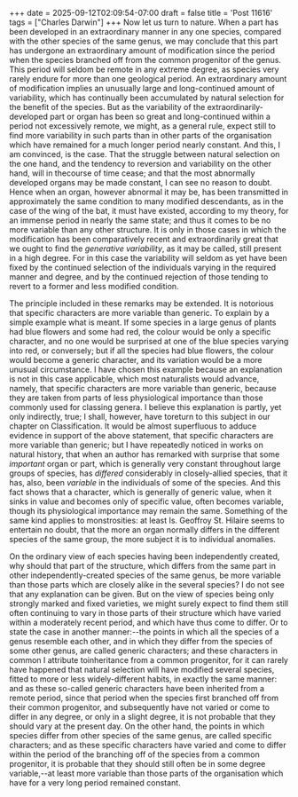 +++
date = 2025-09-12T02:09:54-07:00
draft = false
title = 'Post 11616'
tags = ["Charles Darwin"]
+++
Now let us turn to nature. When a part has been developed in an extraordinary manner in any one species, compared with the other species of the same genus, we may conclude that this part has undergone an extraordinary amount of modification since the period when the species branched off from the common progenitor of the genus. This period will seldom be remote in any extreme degree, as species very rarely endure for more than one geological period. An extraordinary amount of modification implies an unusually large and long-continued amount of variability, which has continually been accumulated by natural selection for the benefit of the species. But as the variability of the extraordinarily-developed part or organ has been so great and long-continued within a period not excessively remote, we might, as a general rule, expect still to find more variability in such parts than in other parts of the organisation which have remained for a much longer period nearly constant. And this, I am convinced, is the case. That the struggle between natural selection on the one hand, and the tendency to reversion and variability on the other hand, will in thecourse of time cease; and that the most abnormally developed organs may be made constant, I can see no reason to doubt. Hence when an organ, however abnormal it may be, has been transmitted in approximately the same condition to many modified descendants, as in the case of the wing of the bat, it must have existed, according to my theory, for an immense period in nearly the same state; and thus it comes to be no more variable than any other structure. It is only in those cases in which the modification has been comparatively recent and extraordinarily great that we ought to find the _generative variability_, as it may be called, still present in a high degree. For in this case the variability will seldom as yet have been fixed by the continued selection of the individuals varying in the required manner and degree, and by the continued rejection of those tending to revert to a former and less modified condition.

The principle included in these remarks may be extended. It is notorious that specific characters are more variable than generic. To explain by a simple example what is meant. If some species in a large genus of plants had blue flowers and some had red, the colour would be only a specific character, and no one would be surprised at one of the blue species varying into red, or conversely; but if all the species had blue flowers, the colour would become a generic character, and its variation would be a more unusual circumstance. I have chosen this example because an explanation is not in this case applicable, which most naturalists would advance, namely, that specific characters are more variable than generic, because they are taken from parts of less physiological importance than those commonly used for classing genera. I believe this explanation is partly, yet only indirectly, true; I shall, however, have toreturn to this subject in our chapter on Classification. It would be almost superfluous to adduce evidence in support of the above statement, that specific characters are more variable than generic; but I have repeatedly noticed in works on natural history, that when an author has remarked with surprise that some _important_ organ or part, which is generally very constant throughout large groups of species, has _differed_ considerably in closely-allied species, that it has, also, been _variable_ in the individuals of some of the species. And this fact shows that a character, which is generally of generic value, when it sinks in value and becomes only of specific value, often becomes variable, though its physiological importance may remain the same. Something of the same kind applies to monstrosities: at least Is. Geoffroy St. Hilaire seems to entertain no doubt, that the more an organ normally differs in the different species of the same group, the more subject it is to individual anomalies.

On the ordinary view of each species having been independently created, why should that part of the structure, which differs from the same part in other independently-created species of the same genus, be more variable than those parts which are closely alike in the several species? I do not see that any explanation can be given. But on the view of species being only strongly marked and fixed varieties, we might surely expect to find them still often continuing to vary in those parts of their structure which have varied within a moderately recent period, and which have thus come to differ. Or to state the case in another manner:--the points in which all the species of a genus resemble each other, and in which they differ from the species of some other genus, are called generic characters; and these characters in common I attribute toinheritance from a common progenitor, for it can rarely have happened that natural selection will have modified several species, fitted to more or less widely-different habits, in exactly the same manner: and as these so-called generic characters have been inherited from a remote period, since that period when the species first branched off from their common progenitor, and subsequently have not varied or come to differ in any degree, or only in a slight degree, it is not probable that they should vary at the present day. On the other hand, the points in which species differ from other species of the same genus, are called specific characters; and as these specific characters have varied and come to differ within the period of the branching off of the species from a common progenitor, it is probable that they should still often be in some degree variable,--at least more variable than those parts of the organisation which have for a very long period remained constant.
